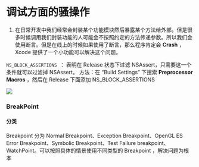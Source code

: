 # 调试方面的骚操作

1. 在日常开发中我们经常会封装某个功能模块然后暴露某个方法给外部。但是很多时候调用我们封装功能的人可能会不按照约定的方法传递参数。所以我们会使用断言。但是在线上的时候如果使用了断言，那么程序肯定会 **Crash** ，Xcode 提供了一个小功能可以解决这个问题。

  `NS_BLOCK_ASSERTIONS `： 表明在 Release 状态下过滤 NSAssert，只需要这一个条件就可以过滤掉 NSAssert。
  方法：在 “Build Settings” 下搜索 **Preprocessor Macros** ，然后在 Release 下面添加 NS_BLOCK_ASSERTIONS

![](/Users/liubinpeng/Desktop/Github/knowledge-kit/assets/WX20180830-100631@2x.png)


### BreakPoint 

#### 分类
Breakpoint 分为 Normal Breakpoint、Exception Breakpoint、OpenGL ES Error Breakpoint、Symbolic Breakpoint、Test Failure breakpoint、WatchPoint。可以按照具体的情景使用不同类型的 Breakpoint ，解决问题为根本



